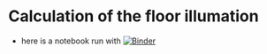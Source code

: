 # Calculation of the floor illumation

* here is a notebook run with [![Binder](https://mybinder.org/badge_logo.svg)](https://mybinder.org/ADRESS)
